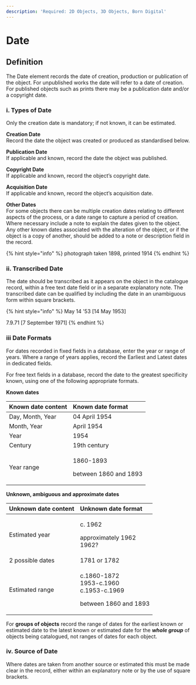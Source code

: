 ```yaml
---
description: 'Required: 2D Objects, 3D Objects, Born Digital'
---
```


# Date

## Definition

The Date element records the date of creation, production or publication of the object. For unpublished works the date will refer to a date of creation. For published objects such as prints there may be a publication date and/or a copyright date.

### i. Types of Date

Only the creation date is mandatory; if not known, it can be estimated.

**Creation Date**   
Record the date the object was created or produced as standardised below.

**Publication Date**  
If applicable and known, record the date the object was published.

**Copyright Date**  
If applicable and known, record the object’s copyright date.

**Acquisition Date**  
If applicable and known, record the object’s acquisition date.

**Other Dates**  
For some objects there can be multiple creation dates relating to different aspects of the process, or a date range to capture a period of creation. Where necessary include a note to explain the dates given to the object. Any other known dates associated with the alteration of the object, or if the object is a copy of another, should be added to a note or description field in the record. 

{% hint style="info" %}
photograph taken 1898, printed 1914
{% endhint %}

### ii. Transcribed Date

The date should be transcribed as it appears on the object in the catalogue record, within a free text date field or in a separate explanatory note. The transcribed date can be qualified by including the date in an unambiguous form within square brackets.

{% hint style="info" %}
May 14 '53 \[14 May 1953\]

7.9.71 \[7 September 1971\]
{% endhint %}

### iii Date Formats

For dates recorded in fixed fields in a database, enter the year or range of years. Where a range of years applies, record the Earliest and Latest dates in dedicated fields. 

For free text fields in a database, record the date to the greatest specificity known, using one of the following appropriate formats.

**Known dates**

<table>
  <thead>
    <tr>
      <th style="text-align:left"><b>Known date content</b>
      </th>
      <th style="text-align:left">Known date format</th>
    </tr>
  </thead>
  <tbody>
    <tr>
      <td style="text-align:left">Day, Month, Year</td>
      <td style="text-align:left">04 April 1954</td>
    </tr>
    <tr>
      <td style="text-align:left">Month, Year</td>
      <td style="text-align:left">April 1954</td>
    </tr>
    <tr>
      <td style="text-align:left">Year</td>
      <td style="text-align:left">1954</td>
    </tr>
    <tr>
      <td style="text-align:left">Century</td>
      <td style="text-align:left">19th century</td>
    </tr>
    <tr>
      <td style="text-align:left">Year range</td>
      <td style="text-align:left">
        <p>1860-1893</p>
        <p>between 1860 and 1893</p>
      </td>
    </tr>
  </tbody>
</table>

**Unknown, ambiguous and approximate dates**

<table>
  <thead>
    <tr>
      <th style="text-align:left">Unknown date content</th>
      <th style="text-align:left">Unknown date format</th>
    </tr>
  </thead>
  <tbody>
    <tr>
      <td style="text-align:left">Estimated year</td>
      <td style="text-align:left">
        <p>c. 1962</p>
        <p>approximately 1962
          <br />1962?</p>
      </td>
    </tr>
    <tr>
      <td style="text-align:left">2 possible dates</td>
      <td style="text-align:left">1781 or 1782</td>
    </tr>
    <tr>
      <td style="text-align:left">Estimated range</td>
      <td style="text-align:left">
        <p>c.1860-1872
          <br />1953-c.1960
          <br />c.1953-c.1969</p>
        <p>between 1860 and 1893</p>
      </td>
    </tr>
  </tbody>
</table>

For **groups of objects** record the range of dates for the earliest known or estimated date to the latest known or estimated date for the _**whole group**_ of objects being catalogued, not ranges of dates for each object. 

### iv. Source of Date

Where dates are taken from another source or estimated this must be made clear in the record, either within an explanatory note or by the use of square brackets. 

